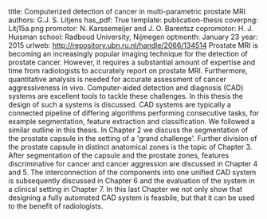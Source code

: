 title: Computerized detection of cancer in multi-parametric prostate MRI
authors: G.J. S. Litjens
has_pdf: True
template: publication-thesis
coverpng: Litj15a.png
promotor: N. Karssemeijer and J. O. Barentsz
copromotor: H. J. Huisman
school: Radboud University, Nijmegen
optmonth: January 23
year: 2015
urlweb: http://repository.ubn.ru.nl/handle/2066/134514
Prostate MRI is becoming an increasingly popular imaging technique for the detection of prostate cancer. However, it requires a substantial amount of expertise and time from radiologists to accurately report on prostate MRI. Furthermore, quantitative analysis is needed for accurate assessment of cancer aggressiveness in vivo. Computer-aided detection and diagnosis (CAD) systems are excellent tools to tackle these challenges. In this thesis the design of such a systems is discussed. CAD systems are typically a connected pipeline of differing algorithms performing consecutive tasks, for example segmentation, feature extraction and classification. We followed a similar outline in this thesis. In Chapter 2 we discuss the segmentation of the prostate capsule in the setting of a 'grand challenge'. Further division of the prostate capsule in distinct anatomical zones is the topic of Chapter 3. After segmentation of the capsule and the prostate zones, features discriminative for cancer and cancer aggression are discussed in Chapter 4 and 5. The interconnection of the components into one unified CAD system is subsequently discussed in Chapter 6 and the evaluation of the system in a clinical setting in Chapter 7. In this last Chapter we not only show that designing a fully automated CAD system is feasbile, but that it can be used to the benefit of radiologists.

